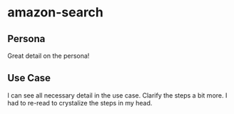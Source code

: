 # amazon-search

## Persona
Great detail on the persona!

## Use Case
I can see all necessary detail in the use case. Clarify the steps a bit more. I had to re-read to crystalize the steps in my head.
